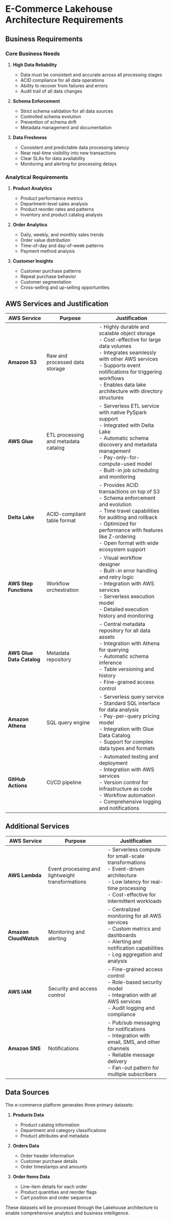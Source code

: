 # E-Commerce Lakehouse Architecture Requirements

## Business Requirements

### Core Business Needs

1. **High Data Reliability**
   - Data must be consistent and accurate across all processing stages
   - ACID compliance for all data operations
   - Ability to recover from failures and errors
   - Audit trail of all data changes

2. **Schema Enforcement**
   - Strict schema validation for all data sources
   - Controlled schema evolution
   - Prevention of schema drift
   - Metadata management and documentation

3. **Data Freshness**
   - Consistent and predictable data processing latency
   - Near real-time visibility into new transactions
   - Clear SLAs for data availability
   - Monitoring and alerting for processing delays

### Analytical Requirements

1. **Product Analytics**
   - Product performance metrics
   - Department-level sales analysis
   - Product reorder rates and patterns
   - Inventory and product catalog analysis

2. **Order Analytics**
   - Daily, weekly, and monthly sales trends
   - Order value distribution
   - Time-of-day and day-of-week patterns
   - Payment method analysis

3. **Customer Insights**
   - Customer purchase patterns
   - Repeat purchase behavior
   - Customer segmentation
   - Cross-selling and up-selling opportunities

## AWS Services and Justification

| AWS Service | Purpose | Justification |
|-------------|---------|---------------|
| **Amazon S3** | Raw and processed data storage | - Highly durable and scalable object storage<br>- Cost-effective for large data volumes<br>- Integrates seamlessly with other AWS services<br>- Supports event notifications for triggering workflows<br>- Enables data lake architecture with directory structures |
| **AWS Glue** | ETL processing and metadata catalog | - Serverless ETL service with native PySpark support<br>- Integrated with Delta Lake<br>- Automatic schema discovery and metadata management<br>- Pay-only-for-compute-used model<br>- Built-in job scheduling and monitoring |
| **Delta Lake** | ACID-compliant table format | - Provides ACID transactions on top of S3<br>- Schema enforcement and evolution<br>- Time travel capabilities for auditing and rollback<br>- Optimized for performance with features like Z-ordering<br>- Open format with wide ecosystem support |
| **AWS Step Functions** | Workflow orchestration | - Visual workflow designer<br>- Built-in error handling and retry logic<br>- Integration with AWS services<br>- Serverless execution model<br>- Detailed execution history and monitoring |
| **AWS Glue Data Catalog** | Metadata repository | - Central metadata repository for all data assets<br>- Integration with Athena for querying<br>- Automatic schema inference<br>- Table versioning and history<br>- Fine-grained access control |
| **Amazon Athena** | SQL query engine | - Serverless query service<br>- Standard SQL interface for data analysis<br>- Pay-per-query pricing model<br>- Integration with Glue Data Catalog<br>- Support for complex data types and formats |
| **GitHub Actions** | CI/CD pipeline | - Automated testing and deployment<br>- Integration with AWS services<br>- Version control for infrastructure as code<br>- Workflow automation<br>- Comprehensive logging and notifications |

## Additional Services

| AWS Service | Purpose | Justification |
|-------------|---------|---------------|
| **AWS Lambda** | Event processing and lightweight transformations | - Serverless compute for small-scale transformations<br>- Event-driven architecture<br>- Low latency for real-time processing<br>- Cost-effective for intermittent workloads |
| **Amazon CloudWatch** | Monitoring and alerting | - Centralized monitoring for all AWS services<br>- Custom metrics and dashboards<br>- Alerting and notification capabilities<br>- Log aggregation and analysis |
| **AWS IAM** | Security and access control | - Fine-grained access control<br>- Role-based security model<br>- Integration with all AWS services<br>- Audit logging and compliance |
| **Amazon SNS** | Notifications | - Pub/sub messaging for notifications<br>- Integration with email, SMS, and other channels<br>- Reliable message delivery<br>- Fan-out pattern for multiple subscribers |

## Data Sources

The e-commerce platform generates three primary datasets:

1. **Products Data**
   - Product catalog information
   - Department and category classifications
   - Product attributes and metadata

2. **Orders Data**
   - Order header information
   - Customer purchase details
   - Order timestamps and amounts

3. **Order Items Data**
   - Line-item details for each order
   - Product quantities and reorder flags
   - Cart position and order sequence

These datasets will be processed through the Lakehouse architecture to enable comprehensive analytics and business intelligence.
